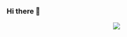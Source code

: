 ### Hi there 👋
<p align="center">
  <img src="https://discord.c99.nl/widget/theme-3/502644045181353986.png" />
</p>
